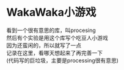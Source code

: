 # WakaWaka小游戏
看到一个很有意思的库，叫procesing   
然后有个实验是用这个库写个吃豆人小游戏    
因为还蛮闲的，所以就写了一点   
记录在这里，看哪天想起来了再完善一下    
(代码写的巨垃圾，主要是processing很有意思)

